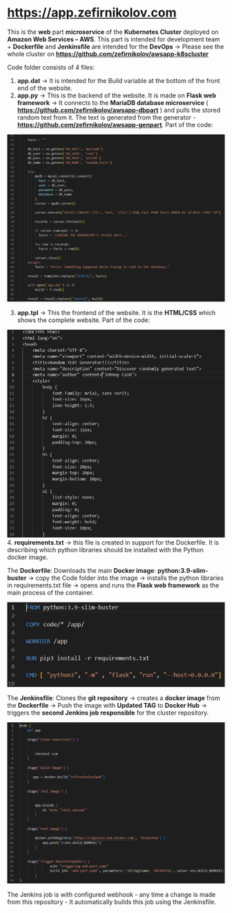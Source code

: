 # https://app.zefirnikolov.com

This is the **web** part **microservice** of the **Kubernetes Cluster** deployed on **Amazon Web Services – AWS**. This part is intended for development team + **Dockerfile** and **Jenkinsfile** are intended for the **DevOps** -> Please see the whole cluster on **https://github.com/zefirnikolov/awsapp-k8scluster**

Code folder consists of 4 files:
1. **app.dat** -> It is intended for the Build variable at the bottom of the front end of the website.
2. **app.py** -> This is the backend of the website. It is made on **Flask web framework**  -> It connects to the **MariaDB database microservice** ( **https://github.com/zefirnikolov/awsapp-dbpart**  ) and pulls the stored random text from it.  The text is generated from the generator - **https://github.com/zefirnikolov/awsapp-genpart**.  Part of the code:

![flask](flask.png)

3. **app.tpl** -> This the frontend of the website. It is the **HTML/CSS** which shows the complete website. Part of the code:

![frontend](frontend.png)
4. **requirements.txt** -> this file is created in support for the Dockerfile. It is describing which python libraries should be installed with the Python docker image. 

The **Dockerfile**:
Downloads the main **Docker image**: **python:3.9-slim-buster** -> copy the Code folder into the image -> installs the python libraries in requirements.txt file -> opens and runs the **Flask web framework** as the main process of the container.

![dockerfile](docker.png)

The **Jenkinsfile**:
Clones the **git repository** -> creates a **docker image** from the **Dockerfile** -> Push the image with **Updated TAG** to **Docker Hub** -> triggers the **second Jenkins job responsible** for the cluster repository.

![jenkinsfile](jenkins.png)

The Jenkins job is with configured webhook - any time a change is made from this repository - It automatically builds this job using the Jenkinsfile.
